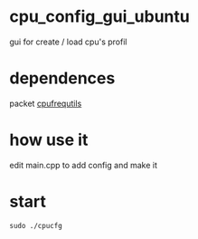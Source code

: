 # cpu_config_gui_ubuntu
gui for create / load cpu's profil 

# dependences
packet [cpufrequtils](https://doc.ubuntu-fr.org/cpu-frequtils)
# how use it
edit main.cpp to add config and make it
# start
```
sudo ./cpucfg
```
